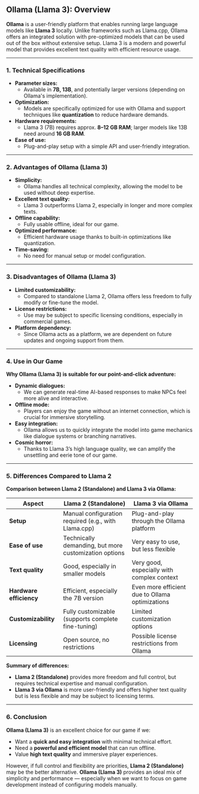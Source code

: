 ## **Ollama (Llama 3): Overview**

**Ollama** is a user-friendly platform that enables running large language models like **Llama 3** locally. Unlike frameworks such as Llama.cpp, Ollama offers an integrated solution with pre-optimized models that can be used out of the box without extensive setup. Llama 3 is a modern and powerful model that provides excellent text quality with efficient resource usage.

---

### **1. Technical Specifications**

- **Parameter sizes:**
    - Available in **7B, 13B**, and potentially larger versions (depending on Ollama's implementation).
- **Optimization:**
    - Models are specifically optimized for use with Ollama and support techniques like **quantization** to reduce hardware demands.
- **Hardware requirements:**
    - Llama 3 (7B) requires approx. **8–12 GB RAM**; larger models like 13B need around **16 GB RAM**.
- **Ease of use:**
    - Plug-and-play setup with a simple API and user-friendly integration.

---

### **2. Advantages of Ollama (Llama 3)**

- **Simplicity:**
    - Ollama handles all technical complexity, allowing the model to be used without deep expertise.
- **Excellent text quality:**
    - Llama 3 outperforms Llama 2, especially in longer and more complex texts.
- **Offline capability:**
    - Fully usable offline, ideal for our game.
- **Optimized performance:**
    - Efficient hardware usage thanks to built-in optimizations like quantization.
- **Time-saving:**
    - No need for manual setup or model configuration.

---

### **3. Disadvantages of Ollama (Llama 3)**

- **Limited customizability:**
    - Compared to standalone Llama 2, Ollama offers less freedom to fully modify or fine-tune the model.
- **License restrictions:**
    - Use may be subject to specific licensing conditions, especially in commercial games.
- **Platform dependency:**
    - Since Ollama acts as a platform, we are dependent on future updates and ongoing support from them.

---

### **4. Use in Our Game**

**Why Ollama (Llama 3) is suitable for our point-and-click adventure:**

- **Dynamic dialogues:**
    - We can generate real-time AI-based responses to make NPCs feel more alive and interactive.
- **Offline mode:**
    - Players can enjoy the game without an internet connection, which is crucial for immersive storytelling.
- **Easy integration:**
    - Ollama allows us to quickly integrate the model into game mechanics like dialogue systems or branching narratives.
- **Cosmic horror:**
    - Thanks to Llama 3’s high language quality, we can amplify the unsettling and eerie tone of our game.

---

### **5. Differences Compared to Llama 2**

**Comparison between Llama 2 (Standalone) and Llama 3 via Ollama:**

| **Aspect**              | **Llama 2 (Standalone)**                              | **Llama 3 via Ollama**                       |
|-------------------------|--------------------------------------------------------|-----------------------------------------------|
| **Setup**               | Manual configuration required (e.g., with Llama.cpp)   | Plug-and-play through the Ollama platform     |
| **Ease of use**         | Technically demanding, but more customization options  | Very easy to use, but less flexible           |
| **Text quality**        | Good, especially in smaller models                     | Very good, especially with complex context     |
| **Hardware efficiency** | Efficient, especially the 7B version                   | Even more efficient due to Ollama optimizations |
| **Customizability**     | Fully customizable (supports complete fine-tuning)     | Limited customization options                 |
| **Licensing**           | Open source, no restrictions                           | Possible license restrictions from Ollama     |

**Summary of differences:**

- **Llama 2 (Standalone)** provides more freedom and full control, but requires technical expertise and manual configuration.
- **Llama 3 via Ollama** is more user-friendly and offers higher text quality but is less flexible and may be subject to licensing terms.

---

### **6. Conclusion**

**Ollama (Llama 3)** is an excellent choice for our game if we:

- Want a **quick and easy integration** with minimal technical effort.
- Need a **powerful and efficient model** that can run offline.
- Value **high text quality** and immersive player experiences.

However, if full control and flexibility are priorities, **Llama 2 (Standalone)** may be the better alternative. **Ollama (Llama 3)** provides an ideal mix of simplicity and performance — especially when we want to focus on game development instead of configuring models manually.
